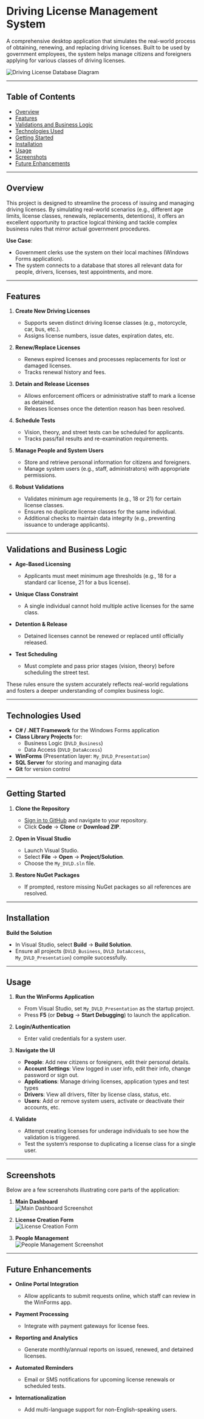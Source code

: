 # Driving License Management System

A comprehensive desktop application that simulates the real-world process of obtaining, renewing, and replacing driving licenses. Built to be used by government employees, the system helps manage citizens and foreigners applying for various classes of driving licenses.

![Driving License Database Diagram](https://user-images.githubusercontent.com/11928039/133873995-6a1a4fca-c08e-4083-b08d-cb224997d47d.png)

---

## Table of Contents

- [Overview](#overview)
- [Features](#features)
- [Validations and Business Logic](#validations-and-business-logic)
- [Technologies Used](#technologies-used)
- [Getting Started](#getting-started)
- [Installation](#installation)
- [Usage](#usage)
- [Screenshots](#screenshots)
- [Future Enhancements](#future-enhancements)

---

## Overview

This project is designed to streamline the process of issuing and managing driving licenses. By simulating real-world scenarios (e.g., different age limits, license classes, renewals, replacements, detentions), it offers an excellent opportunity to practice logical thinking and tackle complex business rules that mirror actual government procedures.

**Use Case**:
- Government clerks use the system on their local machines (Windows Forms application).
- The system connects to a database that stores all relevant data for people, drivers, licenses, test appointments, and more.

---

## Features

1. **Create New Driving Licenses**  
   - Supports seven distinct driving license classes (e.g., motorcycle, car, bus, etc.).
   - Assigns license numbers, issue dates, expiration dates, etc.

2. **Renew/Replace Licenses**  
   - Renews expired licenses and processes replacements for lost or damaged licenses.
   - Tracks renewal history and fees.

3. **Detain and Release Licenses**  
   - Allows enforcement officers or administrative staff to mark a license as detained.
   - Releases licenses once the detention reason has been resolved.

4. **Schedule Tests**  
   - Vision, theory, and street tests can be scheduled for applicants.
   - Tracks pass/fail results and re-examination requirements.

5. **Manage People and System Users**  
   - Store and retrieve personal information for citizens and foreigners.
   - Manage system users (e.g., staff, administrators) with appropriate permissions.

6. **Robust Validations**  
   - Validates minimum age requirements (e.g., 18 or 21) for certain license classes.
   - Ensures no duplicate license classes for the same individual.
   - Additional checks to maintain data integrity (e.g., preventing issuance to underage applicants).

---

## Validations and Business Logic

- **Age-Based Licensing**  
  - Applicants must meet minimum age thresholds (e.g., 18 for a standard car license, 21 for a bus license).

- **Unique Class Constraint**  
  - A single individual cannot hold multiple active licenses for the same class.

- **Detention & Release**  
  - Detained licenses cannot be renewed or replaced until officially released.

- **Test Scheduling**  
  - Must complete and pass prior stages (vision, theory) before scheduling the street test.

These rules ensure the system accurately reflects real-world regulations and fosters a deeper understanding of complex business logic.

---

## Technologies Used

- **C# / .NET Framework** for the Windows Forms application
- **Class Library Projects** for:
  - Business Logic (`DVLD_Business`)
  - Data Access (`DVLD_DataAccess`)
- **WinForms** (Presentation layer: `My_DVLD_Presentation`)
- **SQL Server**  for storing and managing data
- **Git** for version control

---

## Getting Started

1. **Clone the Repository**  
   - [Sign in to GitHub](https://github.com/) and navigate to your repository.  
   - Click **Code** → **Clone** or **Download ZIP**.

2. **Open in Visual Studio**  
   - Launch Visual Studio.  
   - Select **File** → **Open** → **Project/Solution**.  
   - Choose the `My_DVLD.sln` file.

3. **Restore NuGet Packages**  
   - If prompted, restore missing NuGet packages so all references are resolved.

---

## Installation


 **Build the Solution**  
   - In Visual Studio, select **Build** → **Build Solution**.  
   - Ensure all projects (`DVLD_Business`, `DVLD_DataAccess`, `My_DVLD_Presentation`) compile successfully.

---

## Usage

1. **Run the WinForms Application**  
   - From Visual Studio, set `My_DVLD_Presentation` as the startup project.  
   - Press **F5** (or **Debug** → **Start Debugging**) to launch the application.

2. **Login/Authentication** 
   - Enter valid credentials for a system user.

3. **Navigate the UI**  
   - **People**: Add new citizens or foreigners, edit their personal details.  
   - **Account Settings**: View logged in user info, edit their info, change password or sign out.  
   - **Applications**: Manage driving licenses, application types and test types 
   - **Drivers**: View all drivers, filter by license class, status, etc.
   - **Users**: Add or remove system users, activate or deactivate their accounts, etc.


4. **Validate**  
   - Attempt creating licenses for underage individuals to see how the validation is triggered.  
   - Test the system’s response to duplicating a license class for a single user.

---

## Screenshots

Below are a few screenshots illustrating core parts of the application:

1. **Main Dashboard**  
   ![Main Dashboard Screenshot](https://github.com/Reisha76/Driving-License-Management-System/blob/main/MAIN.png?raw=true)

2. **License Creation Form**  
   ![License Creation Form](https://github.com/Reisha76/Driving-License-Management-System/blob/main/Add%20local%20license.png?raw=true)

3. **People Management**  
   ![People Management Screenshot](https://github.com/Reisha76/Driving-License-Management-System/blob/main/People.png?raw=true)

---

## Future Enhancements

- **Online Portal Integration**  
  - Allow applicants to submit requests online, which staff can review in the WinForms app.

- **Payment Processing**  
  - Integrate with payment gateways for license fees.

- **Reporting and Analytics**  
  - Generate monthly/annual reports on issued, renewed, and detained licenses.

- **Automated Reminders**  
  - Email or SMS notifications for upcoming license renewals or scheduled tests.

- **Internationalization**  
  - Add multi-language support for non-English-speaking users.
